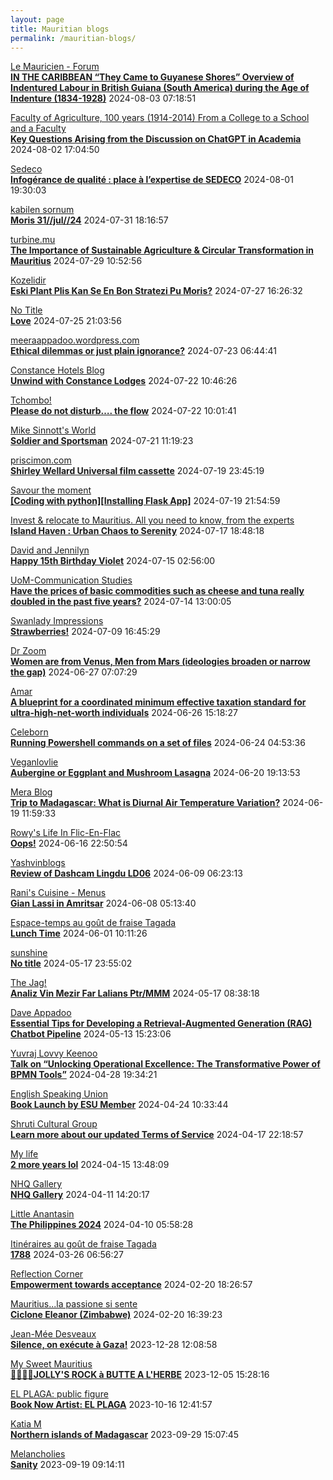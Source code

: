 ```yaml
---
layout: page
title: Mauritian blogs
permalink: /mauritian-blogs/
---
```


[Le Mauricien - Forum](https://www.lemauricien.com/category/opinions/forum/)  
**[IN THE CARIBBEAN  “They Came to Guyanese Shores”  Overview of Indentured Labour in British Guiana (South America)  during the Age of Indenture (1834-1928)](https://www.lemauricien.com/le-mauricien/in-the-caribbean-they-came-to-guyanese-shores-overview-of-indentured-labour-in-british-guiana-south-america-during-the-age-of-indenture-1834-1928/644593/)**  2024-08-03 07:18:51

[Faculty of Agriculture, 100 years (1914-2014)         From a College to a School and a Faculty](https://facultyagriculture.blogspot.com/)  
**[Key Questions Arising from the Discussion on ChatGPT in Academia](https://facultyagriculture.blogspot.com/2024/08/key-questions-arising-from-discussion.html)**  2024-08-02 17:04:50

[Sedeco](https://sedecobtob.blogspot.com/)  
**[Infogérance de qualité : place à l’expertise de SEDECO](https://sedecobtob.blogspot.com/2024/08/infogerance-de-qualite-place-lexpertise.html)**  2024-08-01 19:30:03

[kabilen sornum](https://kabilen.tumblr.com/)  
**[Moris 31//jul//24](https://kabilen.tumblr.com/post/757539764798914560)**  2024-07-31 18:16:57

[turbine.mu](https://turbine.mu)  
**[The Importance of Sustainable Agriculture & Circular Transformation in Mauritius](https://turbine.mu/blog/2024/07/29/the-importance-of-sustainable-agriculture-circular-transformation-in-mauritius/)**  2024-07-29 10:52:56

[Kozelidir](http://kozelidir.blogspot.com/)  
**[Eski Plant Plis Kan Se En Bon Stratezi Pu Moris?](http://kozelidir.blogspot.com/2024/07/eski-plant-plis-kan-se-en-bon-stratezi.html)**  2024-07-27 16:26:32

[No Title](https://vintishgokool.blogspot.com/)  
**[Love](https://vintishgokool.blogspot.com/2024/07/love.html)**  2024-07-25 21:03:56

[meeraappadoo.wordpress.com](https://meeraappadoo.wordpress.com)  
**[Ethical dilemmas or just plain ignorance?](https://meeraappadoo.wordpress.com/2024/07/23/ethical-dilemmas-or-just-plain-ignorance/)**  2024-07-23 06:44:41

[Constance Hotels Blog](https://blog.constancehotels.com)  
**[Unwind with Constance Lodges](https://blog.constancehotels.com/unwind-with-constance-lodges/)**  2024-07-22 10:46:26

[Tchombo!](https://tchombo.blogspot.com/)  
**[Please do not disturb…. the flow](https://tchombo.blogspot.com/2024/07/please-do-not-disturb-flow.html)**  2024-07-22 10:01:41

[Mike Sinnott's World](https://msinnott.net)  
**[Soldier and Sportsman](https://msinnott.net/2024/07/21/soldier-and-sportsman/)**  2024-07-21 11:19:23

[priscimon.com](https://priscimon.com/blog)  
**[Shirley Wellard Universal film cassette](https://priscimon.com/blog/2024/07/19/shirley-wellard-universal-film-cassette/)**  2024-07-19 23:45:19

[Savour the moment](https://savourthemomentattechie.blogspot.com/)  
**[[Coding with python][Installing Flask App]](https://savourthemomentattechie.blogspot.com/2024/07/coding-with-pythoninstalling-flask-app.html)**  2024-07-19 21:54:59

[Invest & relocate to Mauritius. All you need to know, from the experts](https://relocationmauritius.wordpress.com)  
**[Island Haven : Urban Chaos to Serenity](https://relocationmauritius.wordpress.com/2024/07/17/island-haven-urban-chaos-to-serenity/)**  2024-07-17 18:48:18

[David and Jennilyn](https://davidandjennilyn.com)  
**[Happy 15th Birthday Violet](https://davidandjennilyn.com/2024/07/14/happy-15th-birthday-violet/)**  2024-07-15 02:56:00

[UoM-Communication Studies](https://comstudies.wordpress.com)  
**[Have the prices of basic commodities such as cheese and tuna really doubled in the past five years?](https://comstudies.wordpress.com/2024/07/14/have-the-prices-of-basic-commodities-such-as-cheese-and-tuna-really-doubled-in-the-past-five-years/)**  2024-07-14 13:00:05

[Swanlady Impressions](https://swanlady-impressions.blogspot.com/)  
**[Strawberries!](https://swanlady-impressions.blogspot.com/2024/07/strawberries.html)**  2024-07-09 16:45:29

[Dr Zoom](https://zoomdr.blogspot.com/)  
**[Women are from Venus, Men from Mars (ideologies broaden or narrow the gap)](https://zoomdr.blogspot.com/2024/06/women-are-from-venus-men-from-mars.html)**  2024-06-27 07:07:29

[Amar](https://amarbheenick.blogspot.com/)  
**[A blueprint for a coordinated minimum effective taxation standard for ultra-high-net-worth individuals](https://amarbheenick.blogspot.com/2024/06/a-blueprint-for-coordinated-minimum.html)**  2024-06-26 15:18:27

[Celeborn](http://blog.atwin.org/)  
**[Running Powershell commands on a set of files](http://blog.atwin.org/2024/06/running-powershell-commands-on-set-of.html)**  2024-06-24 04:53:36

[Veganlovlie](https://veganlovlie.com)  
**[Aubergine or Eggplant and Mushroom Lasagna](https://veganlovlie.com/aubergine-and-mushroom-lasagna/)**  2024-06-20 19:13:53

[Mera Blog](https://nayarweb.com/blog)  
**[Trip to Madagascar: What is Diurnal Air Temperature Variation?](https://nayarweb.com/blog/2024/trip-to-madagascar-what-is-diurnal-air-temperature-variation/)**  2024-06-19 11:59:33

[Rowy's Life In Flic-En-Flac](https://flicenflac.blogspot.com/)  
**[Oops!](https://flicenflac.blogspot.com/2024/06/oops.html)**  2024-06-16 22:50:54

[Yashvinblogs](https://yashvinblogs.com)  
**[Review of Dashcam Lingdu LD06](https://yashvinblogs.com/2024/06/09/dashcam-lingdu-ld06/)**  2024-06-09 06:23:13

[Rani's Cuisine - Menus](https://raniscuisine.com/blogs/news)  
**[Gian Lassi in Amritsar](https://raniscuisine.com/blogs/news/gian-lassi-in-amritsar)**  2024-06-08 05:13:40

[Espace-temps au goût de fraise Tagada](http://gadatagada.blogspot.com/)  
**[Lunch Time](http://gadatagada.blogspot.com/2024/06/lunch-time.html)**  2024-06-01 10:11:26

[sunshine](https://sooriamoorthy.blogspot.com/)  
**[No title](https://sooriamoorthy.blogspot.com/2024/05/apres-avoir-critique-le-capitalisme.html)**  2024-05-17 23:55:02

[The Jag!](https://morisk.blogspot.com/)  
**[Analiz Vin Mezir Far Lalians Ptr/MMM](https://morisk.blogspot.com/2024/05/analiz-vin-mezir-far-lalians-ptrmmm.html)**  2024-05-17 08:38:18

[Dave Appadoo](https://daveappadoo.com/)  
**[Essential Tips for Developing a Retrieval-Augmented Generation (RAG) Chatbot Pipeline](https://daveappadoo.com/things-to-look-out-for-when-building-a-retrieval-augmented-generation-rag-chatbot-pipeline/)**  2024-05-13 15:23:06

[Yuvraj Lovvy Keenoo](https://lovvy.wordpress.com)  
**[Talk on “Unlocking Operational Excellence: The Transformative Power of BPMN Tools”](https://lovvy.wordpress.com/2024/04/28/talk-on-unlocking-operational-excellence-the-transformative-power-of-bpmn-tools/)**  2024-04-28 19:34:21

[English Speaking Union](https://www.esumauritius.org)  
**[Book Launch by ESU Member](https://www.esumauritius.org/news/book-launch-by-esu-member/)**  2024-04-24 10:33:44

[Shruti Cultural Group](https://shruticulturalgroup.blogspot.com/)  
**[Learn more about our updated Terms of Service](https://shruticulturalgroup.blogspot.com/2024/04/learn-more-about-our-updated-terms-of.html)**  2024-04-17 22:18:57

[My life](https://myanonymouslife24.blogspot.com/)  
**[2 more years lol](https://myanonymouslife24.blogspot.com/2024/04/2-more-years-lol.html)**  2024-04-15 13:48:09

[NHQ Gallery](https://nhq12.blogspot.com/)  
**[NHQ Gallery](https://nhq12.blogspot.com/2012/12/nhq-2012.html)**  2024-04-11 14:20:17

[Little Anantasin](https://littleanantasin.wordpress.com)  
**[The Philippines 2024](https://littleanantasin.wordpress.com/2024/04/10/the-philippines-2024/)**  2024-04-10 05:58:28

[Itinéraires au goût de fraise Tagada](http://gadatagada-portfolio.blogspot.com/)  
**[1788](http://gadatagada-portfolio.blogspot.com/2024/03/1788.html)**  2024-03-26 06:56:27

[Reflection Corner](https://tachah.blogspot.com/)  
**[Empowerment towards acceptance](https://tachah.blogspot.com/2024/02/empowerment-towards-acceptance.html)**  2024-02-20 18:26:57

[Mauritius...la passione si sente](https://mauritiuslapassionesisente.blogspot.com/)  
**[Ciclone Eleanor (Zimbabwe)](https://mauritiuslapassionesisente.blogspot.com/2024/02/eleanor-zimbabwe.html)**  2024-02-20 16:39:23

[Jean-Mée Desveaux](https://jeanmeedesveaux.blogspot.com/)  
**[Silence, on exécute à Gaza!](https://jeanmeedesveaux.blogspot.com/2023/12/silence-on-tue-gaza.html)**  2023-12-28 12:08:58

[My Sweet Mauritius](https://mysweetmauritius.blogspot.com/)  
**[🌴🇲🇺🌴JOLLY'S ROCK à BUTTE A L'HERBE](https://mysweetmauritius.blogspot.com/2023/12/jollys-rock-butte-lherbe.html)**  2023-12-05 15:28:16

[EL PLAGA: public figure](https://elplagaa.blogspot.com/)  
**[Book Now Artist: EL PLAGA](https://elplagaa.blogspot.com/2023/10/book-now-artist-el-plaga.html)**  2023-10-16 12:41:57

[Katia M](https://katiam.blog)  
**[Northern islands of Madagascar](https://katiam.blog/2023/09/29/northern-islands-of-madagascar/)**  2023-09-29 15:07:45

[Melancholies](https://faustianmatters.blogspot.com/)  
**[Sanity](https://faustianmatters.blogspot.com/2023/09/sanity.html)**  2023-09-19 09:14:11

<div style="height:0;width:0;overflow:hidden;"></div>